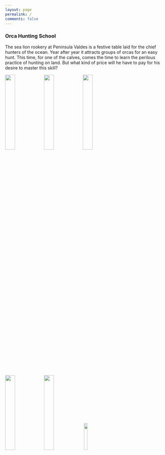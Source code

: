 ```yaml
---
layout: page
permalink: /
comments: false
---
```


<div class="container-fluid">
	<div class="row">
		<div class="col-md-4">
		</div>
		<div class="col-md-8">
			<h3 class="text-left">Orca Hunting School</h3>
			<p>
The sea lion rookery at Peninsula Valdes is a festive table laid for the chief hunters of the ocean. Year after year it attracts groups of orcas for an easy hunt. This time, for one of the calves, comes the time to learn the perilous practice of hunting on land. But what kind of price will he have to pay for his desire to master this skill?
			</p>
			<div class="row">
				<div class="col-md-6">
          <a href="https://www.smashwords.com/books/view/678230" target="_blank"><img class="btn" src="/smashwords.png" height="25%" width="25%"/></a><a href="https://store.kobobooks.com/en-us/ebook/orca-hunting-school" target="_blank"><img class="btn" src="/kobo.png" height="25%" width="25%"/></a><a href="https://www.amazon.com/dp/B01MDU6A44/" target="_blank"><img src="/amazon.png" class="btn" height="25%" width="25%" /></a><a href="https://www.goodreads.com/book_link/follow/2102?book_id=32859840&source=dropdown" target="_blank">
<img class="btn" src="/ibooks.png" height="25%" width="25%" /></a><a href="https://www.scribd.com/book/330029998/Orca-Hunting-School" target="_blank"><img class="btn" src="/scribd.png" height="25%" width="25%"/></a>
<!--<a href="" target="_blank"><img class="btn" src="/barnes.png" height="20%" width="20%"/></a>
-->
<a href="https://www.goodreads.com/book/show/32859840-orca-hunting-school" target="_blank"><img class="btn" src="/goodreads2.png" height="15%" width="15%"> </a>
				</div>
				<div class="col-md-6">
				</div>
			</div>
		</div>
	</div>
</div>

